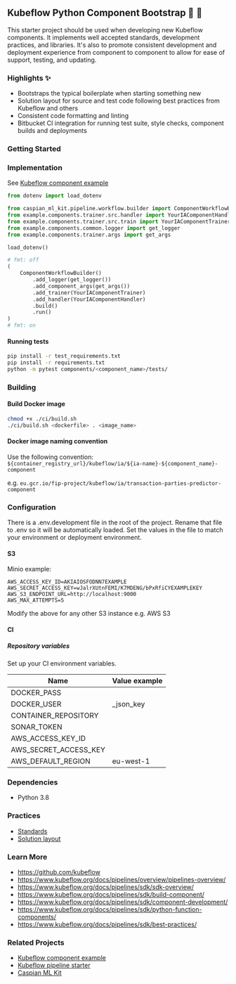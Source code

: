 ## Kubeflow Python Component Bootstrap :boot: :rocket:

This starter project should be used when developing new Kubeflow components. It implements
well accepted standards, development practices, and libraries. It's also to promote
consistent development and deployment experience from component to component to allow for ease of support, testing, and updating.

### Highlights :sparkles:

- Bootstraps the typical boilerplate when starting something new
- Solution layout for source and test code following best practices from Kubeflow and others
- Consistent code formatting and linting
- Bitbucket CI integration for running test suite, style checks, component builds and deployments

### Getting Started

### Implementation 


See [Kubeflow component example](https://bitbucket.org/caspianlearning/kubeflow-python-component-starter-example/src/master/)

```py
from dotenv import load_dotenv

from caspian_ml_kit.pipeline.workflow.builder import ComponentWorkflowBuilder
from example.components.trainer.src.handler import YourIAComponentHandler
from example.components.trainer.src.train import YourIAComponentTrainer
from example.components.common.logger import get_logger
from example.components.trainer.args import get_args

load_dotenv()

# fmt: off
(
    ComponentWorkflowBuilder()
        .add_logger(get_logger())
        .add_component_args(get_args())
        .add_trainer(YourIAComponentTrainer)
        .add_handler(YourIAComponentHandler)
        .build()
        .run()
)
# fmt: on
```

#### Running tests

```sh
pip install -r test_requirements.txt
pip install -r requirements.txt
python -m pytest components/<component_name>/tests/
```

### Building

#### Build Docker image

```sh
chmod +x ./ci/build.sh
./ci/build.sh <dockerfile> . <image_name>
```

#### Docker image naming convention

Use the following convention: `${container_registry_url}/kubeflow/ia/${ia-name}-${component_name}-component`

e.g. `eu.gcr.io/fip-project/kubeflow/ia/transaction-parties-predictor-component`

### Configuration

There is a .env.development file in the root of the project. Rename that file to .env so it will be
automatically loaded. Set the values in the file to match your environment or deployment environment. 

#### S3

Minio example: 
```
AWS_ACCESS_KEY_ID=AKIAIOSFODNN7EXAMPLE
AWS_SECRET_ACCESS_KEY=wJalrXUtnFEMI/K7MDENG/bPxRfiCYEXAMPLEKEY
AWS_S3_ENDPOINT_URL=http://localhost:9000
AWS_MAX_ATTEMPTS=5
```

Modify the above for any other S3 instance e.g. AWS S3

#### CI 

##### Repository variables

Set up your CI environment variables. 

| Name                  | Value example |
| --------------------- | ------------- |
| DOCKER_PASS           |               |
| DOCKER_USER           | _json_key     |
| CONTAINER_REPOSITORY  |               |
| SONAR_TOKEN           |               |
| AWS_ACCESS_KEY_ID     |               |
| AWS_SECRET_ACCESS_KEY |               |
| AWS_DEFAULT_REGION    | eu-west-1     |
                                                             
### Dependencies
* Python 3.8

### Practices

- [Standards](./docs/standards.md)
- [Solution layout](./docs/layout.md)

### Learn More

- https://github.com/kubeflow
- https://www.kubeflow.org/docs/pipelines/overview/pipelines-overview/
- https://www.kubeflow.org/docs/pipelines/sdk/sdk-overview/
- https://www.kubeflow.org/docs/pipelines/sdk/build-component/
- https://www.kubeflow.org/docs/pipelines/sdk/component-development/
- https://www.kubeflow.org/docs/pipelines/sdk/python-function-components/
- https://www.kubeflow.org/docs/pipelines/sdk/best-practices/

### Related Projects

- [Kubeflow component example](https://bitbucket.org/caspianlearning/kubeflow-python-component-starter-example/src/master/)
- [Kubeflow pipeline starter](https://bitbucket.org/caspianlearning/kubeflow-pipeline-starter/src/master/)
- [Caspian ML Kit](https://bitbucket.org/caspianlearning/caspian-ml-kit/src/master/)
